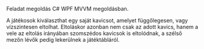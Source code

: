 Feladat megoldás C# WPF MVVM megoldásban.

A játékosok kiválaszthat egy saját kavicsot, amelyet függőlegesen, vagy vízszintesen eltolhat. Eltoláskor azonban nem csak az adott kavics, hanem a vele az eltolás irányában szomszédos kavicsok is eltolódnak, a szélső mezőn lévők pedig lekerülnek a játéktábláról.
